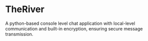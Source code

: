 # TheRiver
A python-based console level chat application with local-level communication and built-in encryption, ensuring secure message transmission.
